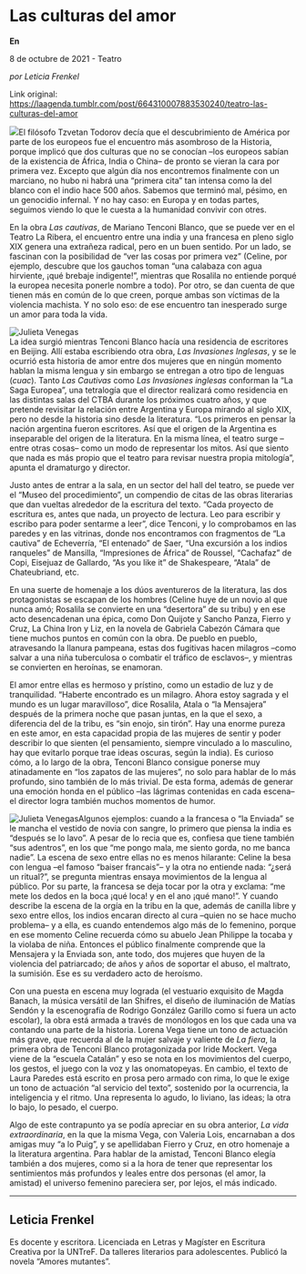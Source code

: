 # Las culturas del amor

**En**

8 de octubre de 2021 - Teatro

_por Leticia Frenkel_

Link original: https://laagenda.tumblr.com/post/664310007883530240/teatro-las-culturas-del-amor

![](https://64.media.tumblr.com/bb8772b59d97f59df46e53eb51e2fb23/b4c1a9b8ac5d814d-27/s500x750/cd063d74e72cebf80591c9d8fa315f9aaab1fe53.jpg)El filósofo Tzvetan Todorov decía que el descubrimiento de América por parte de los europeos fue el encuentro más asombroso de la Historia, porque implicó que dos culturas que no se conocían –los europeos sabían de la existencia de África, India o China– de pronto se vieran la cara por primera vez. Excepto que algún día nos encontremos finalmente con un marciano, no hubo ni habrá una “primera cita” tan intensa como la del blanco con el indio hace 500 años. Sabemos que terminó mal, pésimo, en un genocidio infernal. Y no hay caso: en Europa y en todas partes, seguimos viendo lo que le cuesta a la humanidad convivir con otres.  


En la obra *Las cautivas*, de Mariano Tenconi Blanco, que se puede ver en el Teatro La Ribera, el encuentro entre una india y una francesa en pleno siglo XIX genera una extrañeza radical, pero en un buen sentido. Por un lado, se fascinan con la posibilidad de “ver las cosas por primera vez” (Celine, por ejemplo, descubre que los gauchos toman “una calabaza con agua hirviente, ¡qué brebaje indigente!”, mientras que Rosalila no entiende porqué la europea necesita ponerle nombre a todo). Por otro, se dan cuenta de que tienen más en común de lo que creen, porque ambas son víctimas de la violencia machista. Y no solo eso: de ese encuentro tan inesperado surge un amor para toda la vida.

![Julieta Venegas](https://64.media.tumblr.com/d3adf668c02ddedc422ae1463501683f/b4c1a9b8ac5d814d-44/s250x400/6f3377058fe8ad5d5ee341645a3a14cf401340d6.jpg)  
La idea surgió mientras Tenconi Blanco hacía una residencia de escritores en Beijing. Allí estaba escribiendo otra obra, *Las Invasiones Inglesas*, y se le ocurrió esta historia de amor entre dos mujeres que en ningún momento hablan la misma lengua y sin embargo se entregan a otro tipo de lenguas (*cuac*). Tanto *Las Cautivas* como *Las Invasiones inglesas* conforman la “La Saga Europea”, una tetralogía que el director realizará como residencia en las distintas salas del CTBA durante los próximos cuatro años, y que pretende revisitar la relación entre Argentina y Europa mirando al siglo XIX, pero no desde la historia sino desde la literatura. “Los primeros en pensar la nación argentina fueron escritores. Así que el origen de la Argentina es inseparable del origen de la literatura. En la misma línea, el teatro surge –entre otras cosas– como un modo de representar los mitos. Así que siento que nada es más propio que el teatro para revisar nuestra propia mitología”, apunta el dramaturgo y director.

Justo antes de entrar a la sala, en un sector del hall del teatro, se puede ver el “Museo del procedimiento”, un compendio de citas de las obras literarias que dan vueltas alrededor de la escritura del texto. “Cada proyecto de escritura es, antes que nada, un proyecto de lectura. Leo para escribir y escribo para poder sentarme a leer”, dice Tenconi, y lo comprobamos en las paredes y en las vitrinas, donde nos encontramos con fragmentos de “La cautiva” de Echeverría, “El entenado” de Saer, “Una excursión a los indios ranqueles” de Mansilla, “Impresiones de África” de Roussel, “Cachafaz” de Copi, Eisejuaz de Gallardo, “As you like it” de Shakespeare, “Atala” de Chateubriand, etc.

En una suerte de homenaje a los dúos aventureros de la literatura, las dos protagonistas se escapan de los hombres (Celine huye de un novio al que nunca amó; Rosalila se convierte en una “desertora” de su tribu) y en ese acto desencadenan una épica, como Don Quijote y Sancho Panza, Fierro y Cruz, La China Iron y Liz, en la novela de Gabriela Cabezón Cámara que tiene muchos puntos en común con la obra. De pueblo en pueblo, atravesando la llanura pampeana, estas dos fugitivas hacen milagros –como salvar a una niña tuberculosa o combatir el tráfico de esclavos–, y mientras se convierten en heroínas, se enamoran.

El amor entre ellas es hermoso y prístino, como un estadio de luz y de tranquilidad. “Haberte encontrado es un milagro. Ahora estoy sagrada y el mundo es un lugar maravilloso”, dice Rosalila, Atala o “la Mensajera” después de la primera noche que pasan juntas, en la que el sexo, a diferencia del de la tribu, es “sin enojo, sin tirón”. Hay una enorme pureza en este amor, en esta capacidad propia de las mujeres de sentir y poder describir lo que sienten (el pensamiento, siempre vinculado a lo masculino, hay que evitarlo porque trae ideas oscuras, según la india). Es curioso cómo, a lo largo de la obra, Tenconi Blanco consigue ponerse muy atinadamente en “los zapatos de las mujeres”, no solo para hablar de lo más profundo, sino también de lo más trivial. De esta forma, además de generar una emoción honda en el público –las lágrimas contenidas en cada escena– el director logra también muchos momentos de humor.


![Julieta Venegas](https://64.media.tumblr.com/85edeaab917b06190efed4c04e0ac0cf/b4c1a9b8ac5d814d-ca/s250x400/c59808be9f4bf5ae649202f4c98f969047bc61a6.jpg)Algunos ejemplos: cuando a la francesa o “la Enviada” se le mancha el vestido de novia con sangre, lo primero que piensa la india es “después se lo lavo”. A pesar de lo recia que es, confiesa que tiene también “sus adentros”, en los que “me pongo mala, me siento gorda, no me banca nadie”. La escena de sexo entre ellas no es menos hilarante: Celine la besa con lengua –el famoso “baiser francais”– y la otra no entiende nada: “¿será un ritual?”, se pregunta mientras ensaya movimientos de la lengua al público. Por su parte, la francesa se deja tocar por la otra y exclama: “me mete los dedos en la boca ¡qué loca! y en el ano ¡qué mano!”. Y cuando describe la escena de la orgía en la tribu en la que, además de canilla libre y sexo entre ellos, los indios encaran directo al cura –quien no se hace mucho problema– y a ella, es cuando entendemos algo más de lo femenino, porque en ese momento Celine recuerda cómo su abuelo Jean Philippe la tocaba y la violaba de niña. Entonces el público finalmente comprende que la Mensajera y la Enviada son, ante todo, dos mujeres que huyen de la violencia del patriarcado; de años y años de soportar el abuso, el maltrato, la sumisión. Ese es su verdadero acto de heroísmo.

Con una puesta en escena muy lograda (el vestuario exquisito de Magda Banach, la música versátil de Ian Shifres, el diseño de iluminación de Matías Sendón y la escenografía de Rodrigo González Garillo como si fuera un acto escolar), la obra está armada a través de monólogos en los que cada una va contando una parte de la historia. Lorena Vega tiene un tono de actuación más grave, que recuerda al de la mujer salvaje y valiente de *La fiera*, la primera obra de Tenconi Blanco protagonizada por Iride Mockert. Vega viene de la “escuela Catalán” y eso se nota en los movimientos del cuerpo, los gestos, el juego con la voz y las onomatopeyas. En cambio, el texto de Laura Paredes está escrito en prosa pero armado con rima, lo que le exige un tono de actuación “al servicio del texto”, sostenido por la ocurrencia, la inteligencia y el ritmo. Una representa lo agudo, lo liviano, las ideas; la otra lo bajo, lo pesado, el cuerpo. 



Algo de este contrapunto ya se podía apreciar en su obra anterior, *La vida extraordinaria*, en la que la misma Vega, con Valeria Lois, encarnaban a dos amigas muy “a lo Puig”, y se apellidaban Fierro y Cruz, en otro homenaje a la literatura argentina. Para hablar de la amistad, Tenconi Blanco elegía también a dos mujeres, como si a la hora de tener que representar los sentimientos más profundos y leales entre dos personas (el amor, la amistad) el universo femenino pareciera ser, por lejos, el más indicado.

  
  




---

Leticia Frenkel
---------------

Es docente y escritora. Licenciada en Letras y Magíster en Escritura Creativa por la UNTreF. Da talleres literarios para adolescentes. Publicó la novela “Amores mutantes”. 

